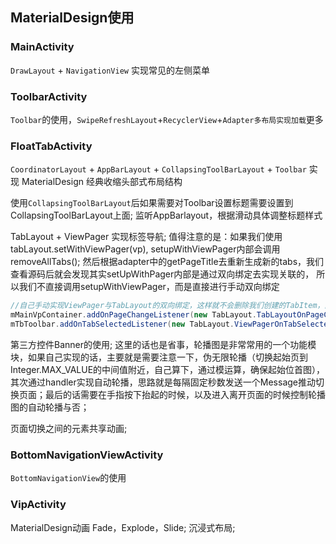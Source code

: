 ## MaterialDesign使用

### MainActivity
`DrawLayout` + `NavigationView` 实现常见的左侧菜单

### ToolbarActivity
`Toolbar`的使用，`SwipeRefreshLayout`+`RecyclerView`+`Adapter多布局实现加载`更多


### FloatTabActivity
`CoordinatorLayout` + `AppBarLayout` + `CollapsingToolBarLayout` + `Toolbar` 实现 MaterialDesign 经典收缩头部式布局结构

使用`CollapsingToolBarLayout`后如果需要对Toolbar设置标题需要设置到CollapsingToolBarLayout上面;
监听AppBarlayout，根据滑动具体调整标题样式

TabLayout + ViewPager 实现标签导航; 
值得注意的是：如果我们使用tabLayout.setWithViewPager(vp), setupWithViewPager内部会调用removeAllTabs();
然后根据adapter中的getPageTitle去重新生成新的tabs，我们查看源码后就会发现其实setUpWithPager内部是通过双向绑定去实现关联的，
所以我们不直接调用setupWithViewPager，而是直接进行手动双向绑定
```java
//自己手动实现ViewPager与TabLayout的双向绑定，这样就不会删除我们创建的TabItem，图标就不会变换了
mMainVpContainer.addOnPageChangeListener(new TabLayout.TabLayoutOnPageChangeListener(mTbToolbar));
mTbToolbar.addOnTabSelectedListener(new TabLayout.ViewPagerOnTabSelectedListener(mMainVpContainer));
```

第三方控件Banner的使用;
这里的话也是省事，轮播图是非常常用的一个功能模块，如果自己实现的话，主要就是需要注意一下，伪无限轮播（切换起始页到Integer.MAX_VALUE的中间值附近，自己算下，通过模运算，确保起始位首图），
其次通过handler实现自动轮播，思路就是每隔固定秒数发送一个Message推动切换页面；最后的话需要在手指按下抬起的时候，以及进入离开页面的时候控制轮播图的自动轮播与否；

页面切换之间的元素共享动画;

### BottomNavigationViewActivity 
`BottomNavigationView`的使用

### VipActivity
MaterialDesign动画 Fade，Explode，Slide; 沉浸式布局;
